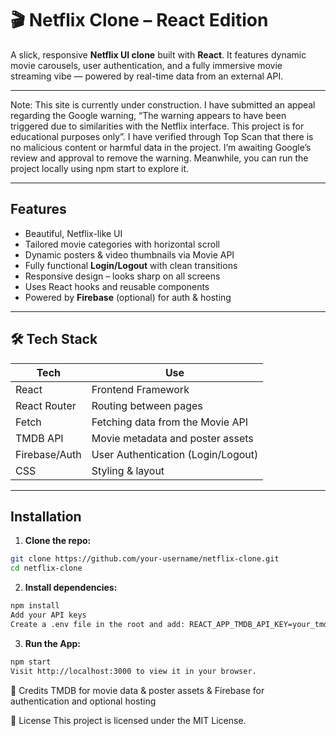 # 🎬 Netflix Clone – React Edition

A slick, responsive **Netflix UI clone** built with **React**. It features dynamic movie carousels, user authentication, and a fully immersive movie streaming vibe — powered by real-time data from an external API.

---

Note:
This site is currently under construction. I have submitted an appeal regarding the Google warning, “The warning appears to have been triggered due to similarities with the Netflix interface. This project is for educational purposes only”. I have verified through Top Scan that there is no malicious content or harmful data in the project. I’m awaiting Google’s review and approval to remove the warning. Meanwhile, you can run the project locally using npm start to explore it.

---
## Features

- Beautiful, Netflix-like UI  
-  Tailored movie categories with horizontal scroll  
-  Dynamic posters & video thumbnails via Movie API  
-  Fully functional **Login/Logout** with clean transitions  
-  Responsive design – looks sharp on all screens  
-  Uses React hooks and reusable components  
-  Powered by **Firebase** (optional) for auth & hosting

---

## 🛠️ Tech Stack

| Tech           | Use                                  |
|----------------|---------------------------------------|
| React          | Frontend Framework                    |
| React Router   | Routing between pages                 |
| Fetch          | Fetching data from the Movie API      |
| TMDB API       | Movie metadata and poster assets      |
| Firebase/Auth  | User Authentication (Login/Logout)    |
| CSS            | Styling & layout                      |

---

## Installation

1. **Clone the repo:**

```bash
git clone https://github.com/your-username/netflix-clone.git
cd netflix-clone
```

2. **Install dependencies:**
```bash
npm install
Add your API keys
Create a .env file in the root and add: REACT_APP_TMDB_API_KEY=your_tmdb_api_key_here

```
3. **Run the App:**
```bash
npm start
Visit http://localhost:3000 to view it in your browser.

```

🤝 Credits
TMDB for movie data & poster assets & Firebase for authentication and optional hosting

📝 License
This project is licensed under the MIT License.
